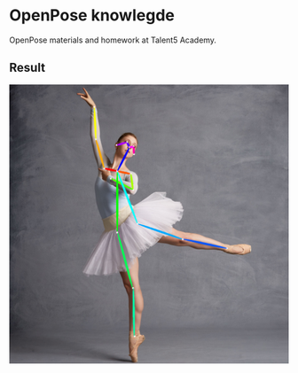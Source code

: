 # OpenPose knowlegde

OpenPose materials and homework at Talent5 Academy. 

## Result
![image](https://github.com/ToDucThanh/OpenPose-human-pose-estimation/blob/master/Result/dancer_predicted.png)

